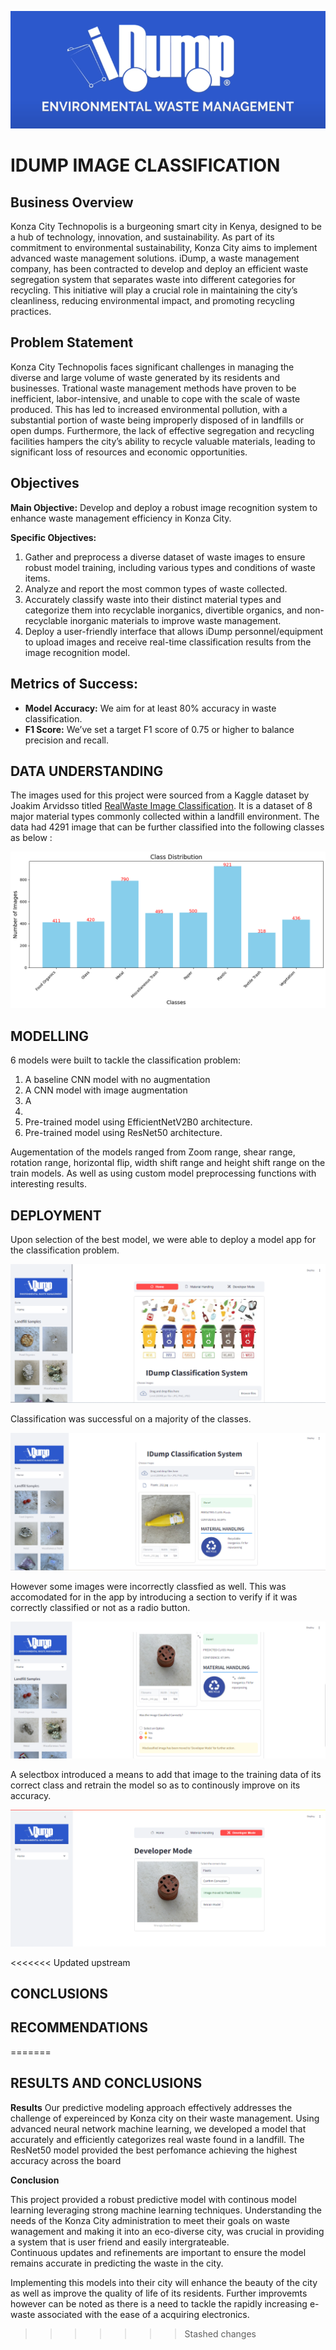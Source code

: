 

![Recycled Waste image](Images/image4.png)
# IDUMP IMAGE CLASSIFICATION


## Business Overview


Konza City Technopolis is a burgeoning smart city in Kenya, designed to be a hub of technology, innovation, and sustainability. As part of its commitment to environmental sustainability, Konza City aims to implement advanced waste management solutions. iDump, a waste management company, has been contracted to develop and deploy an efficient waste segregation system that separates waste into different categories for recycling. This initiative will play a crucial role in maintaining the city’s cleanliness, reducing environmental impact, and promoting recycling practices.

## Problem Statement

Konza City Technopolis faces significant challenges in managing the diverse and large volume of waste generated by its residents and businesses. Trational waste management methods have proven to be inefficient, labor-intensive, and unable to cope with the scale of waste produced. This has led to increased environmental pollution, with a substantial portion of waste being improperly disposed of in landfills or open dumps. Furthermore, the lack of effective segregation and recycling facilities hampers the city’s ability to recycle valuable materials, leading to significant loss of resources and economic opportunities.

## Objectives

**Main Objective:** Develop and deploy a robust image recognition system to enhance waste management efficiency in Konza City.

**Specific Objectives:**
1. Gather and preprocess a diverse dataset of waste images to ensure robust model training, including various types and conditions of waste items.
2. Analyze and report the most common types of waste collected.
3. Accurately classify waste into their distinct material types and categorize them into recyclable inorganics, divertible organics, and non-recyclable inorganic materials to improve waste management.
4. Deploy a user-friendly interface that allows iDump personnel/equipment to upload images and receive real-time classification results from the image recognition model.

## Metrics of Success:
- **Model Accuracy:** We aim for at least 80% accuracy in waste classification.
- **F1 Score:** We’ve set a target F1 score of 0.75 or higher to balance precision and recall.

## DATA UNDERSTANDING

The images used for this project were sourced from a Kaggle dataset by Joakim Arvidsso titled [RealWaste Image Classification](https://www.kaggle.com/datasets/joebeachcapital/realwaste ). It is a dataset of 8 major material types commonly collected within a landfill environment. 
The data  had 4291 image that can be further classified into the following classes as below :
 
![class distribution](Images/classes.png)

## MODELLING

6 models were built to tackle the classification problem:

1. A baseline CNN model with no augmentation
2. A CNN model with image augmentation
3. A 
4.
5. Pre-trained model using EfficientNetV2B0 architecture.
6. Pre-trained model using ResNet50 architecture.

Augementation of the models ranged from Zoom range, shear range, rotation range, horizontal flip, width shift range and height shift range on the train models. As well as using custom model preprocessing functions with interesting results.

## DEPLOYMENT

Upon selection of the best model, we were able to deploy a model app for the classification problem.

![home](Images/deploy1.png)

Classification was successful on a majority of the classes.

![successful classification](Images/deploy2.png)

However some images were incorrectly classfied as well. This was accomodated for in the app by introducing a section to verify if it  was correctly classified or not as a radio button.

![unsuccessful classification](Images/deploy3.png)

A selectbox introduced a means to add that image to the training data of its correct class and retrain the model so as to continously improve on its accuracy.

![developer mode](Images/deploy4.png)


<<<<<<< Updated upstream
## CONCLUSIONS


## RECOMMENDATIONS
=======
## RESULTS AND CONCLUSIONS

**Results**
Our predictive modeling approach effectively addresses the challenge of expereinced by Konza city on their waste management. Using advanced neural network machine learning, we developed a model that accurately and efficiently categorizes real waste found in a landfill. The ResNet50 model provided the best perfomance achieving the highest accuracy across the board

**Conclusion**

This project provided a robust predictive model with continous model learning leveraging strong machine learning techniques. Understanding the needs of the Konza City administration to meet their goals on waste wanagement and making it into an eco-diverse city, was crucial in providing a system that is user friend and easily intergrateable.  
Continuous updates and refinements are important to ensure the model remains accurate in predicting the waste in the city.

Implementing this models into their city will enhance the beauty of the city as well as improve the quality of life of its residents. Further improvemts however can be noted as there is a need to tackle the rapidly increasing e-waste associated with the ease of a acquiring electronics.

>>>>>>> Stashed changes

